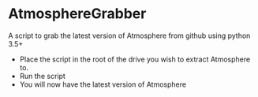 # AtmosphereGrabber
A script to grab the latest version of Atmosphere from github using python 3.5+

 - Place the script in the root of the drive you wish to extract Atmosphere to.
 - Run the script
 - You will now have the latest version of Atmosphere
